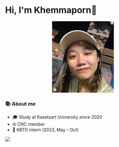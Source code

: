 # Hi, I'm Khemmaporn👋
<div align="center">
  <img src="https://github.com/ssunny-mengg/ssunny-mengg/blob/main/My%20profile%20picture.png" width="200" alt="Profile picture">
</div>


### 📚 About me
- 🎓 Study at Kasetsart University since 2020
- 🌐 CNC member
- :balloon: KBTG intern (2023, May - Oct)

![](https://dcbadge.vercel.app/api/shield/412202632304787457)
<!--
**ssunny-mengg/ssunny-mengg** is a ✨ _special_ ✨ repository because its `README.md` (this file) appears on your GitHub profile.

Here are some ideas to get you started:

- 🔭 I’m currently working on ...
- 🌱 I’m currently learning ...
- 👯 I’m looking to collaborate on ...
- 🤔 I’m looking for help with ...
- 💬 Ask me about ...
- 📫 How to reach me: ...
- 😄 Pronouns: ...
- ⚡ Fun fact: ...
-->

